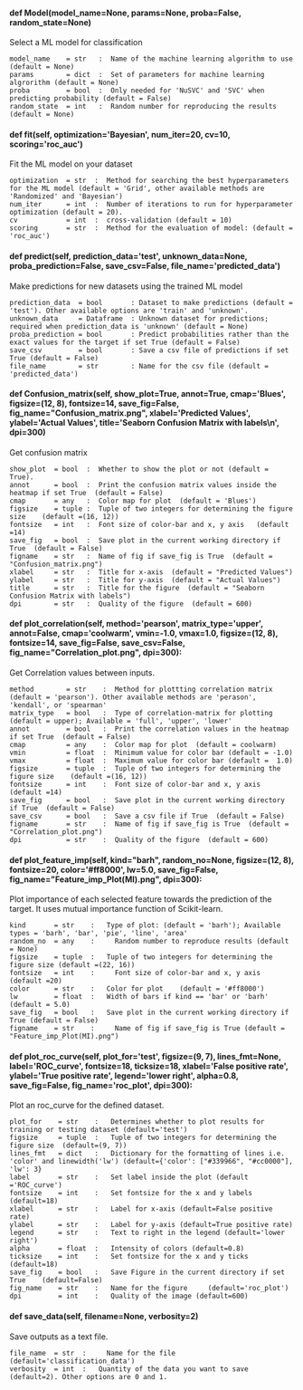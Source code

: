 
#### def Model(model_name=None, params=None, proba=False, random_state=None)

Select a ML model for classification

````
model_name    = str   :  Name of the machine learning algorithm to use (default = None)
params        = dict  :  Set of parameters for machine learning algrorithm (default = None)
proba         = bool  :  Only needed for 'NuSVC' and 'SVC' when predicting probability (default = False)
random_state  = int   :  Random number for reproducing the results (default = None)
````

#### def fit(self, optimization='Bayesian', num_iter=20, cv=10, scoring='roc_auc')

Fit the ML model on your dataset

````
optimization  = str  :	Method for searching the best hyperparameters for the ML model (default = 'Grid', other available methods are 'Randomized' and 'Bayesian')
num_iter      = int  :	Number of iterations to run for hyperparameter optimization (default = 20).
cv            = int  :	cross-validation (default = 10)
scoring       = str  :	Method for the evaluation of model: (default = 'roc_auc')
````

#### def predict(self, prediction_data='test', unknown_data=None, proba_prediction=False, save_csv=False, file_name='predicted_data')

Make predictions for new datasets using the trained ML model

````
prediction_data  = bool       :	Dataset to make predictions (default = 'test'). Other available options are 'train' and 'unknown'.
unknown_data     = Dataframe  :	Unknown dataset for predictions; required when prediction_data is 'unknown' (default = None)
proba_prediction = bool       :	Predict probabilities rather than the exact values for the target if set True (default = False)          
save_csv         = bool       :	Save a csv file of predictions if set True (default = False)
file_name        = str        :	Name for the csv file (default = 'predicted_data')
````

#### def Confusion_matrix(self, show_plot=True, annot=True, cmap='Blues', figsize=(12, 8), fontsize=14, save_fig=False, fig_name="Confusion_matrix.png", xlabel='Predicted Values', ylabel='Actual Values', title='Seaborn Confusion Matrix with labels\n', dpi=300)

Get confusion matrix

````
show_plot  = bool  :  Whether to show the plot or not (default = True).
annot      = bool  :  Print the confusion matrix values inside the heatmap if set True  (default = False)
cmap       = any   :  Color map for plot  (default = 'Blues')
figsize    = tuple :  Tuple of two integers for determining the figure size    (default =(16, 12))
fontsize   = int   :  Font size of color-bar and x, y axis   (default =14)
save_fig   = bool  :  Save plot in the current working directory if True  (default = False)
figname    = str   :  Name of fig if save_fig is True  (default = "Confusion_matrix.png")
xlabel     = str   :  Title for x-axis  (default = "Predicted Values")
ylabel     = str   :  Title for y-axis  (default = "Actual Values")
title      = str   :  Title for the figure  (default = "Seaborn Confusion Matrix with labels")
dpi        = str   :  Quality of the figure  (default = 600)
````

#### def plot_correlation(self, method='pearson', matrix_type='upper', annot=False, cmap='coolwarm', vmin=-1.0, vmax=1.0, figsize=(12, 8), fontsize=14, save_fig=False, save_csv=False, fig_name="Correlation_plot.png", dpi=300):

Get Correlation values between inputs.

````
method        = str    :  Method for plottting correlation matrix (default = 'pearson'). Other available methods are 'perason', 'kendall', or 'spearman'  
matrix_type   = bool   :  Type of correlation-matrix for plotting  (default = upper); Available = 'full', 'upper', 'lower'
annot         = bool   :  Print the correlation values in the heatmap if set True  (default = False)
cmap          = any    :  Color map for plot  (default = coolwarm)
vmin          = float  :  Minimum value for color bar (default = -1.0)
vmax          = float  :  Maximum value for color bar (default =  1.0)
figsize       = tuple  :  Tuple of two integers for determining the figure size    (default =(16, 12))
fontsize      = int    :  Font size of color-bar and x, y axis   (default =14)
save_fig      = bool   :  Save plot in the current working directory if True  (default = False)
save_csv      = bool   :  Save a csv file if True  (default = False)
figname       = str    :  Name of fig if save_fig is True  (default = "Correlation_plot.png")
dpi           = str    :  Quality of the figure  (default = 600)
````

#### def plot_feature_imp(self, kind="barh", random_no=None, figsize=(12, 8), fontsize=20, color='#ff8000', lw=5.0, save_fig=False, fig_name="Feature_imp_Plot(MI).png", dpi=300):

Plot importance of each selected feature towards the prediction of the target. It uses mutual importance function of Scikit-learn.

````
kind       = str    :   Type of plot: (default = 'barh'); Available types = 'barh', 'bar', 'pie', 'line', 'area'  
random_no  = any    :	  Random number to reproduce results (default = None)
figsize    = tuple  :   Tuple of two integers for determining the figure size (default =(22, 16))		 
fontsize   = int    :	  Font size of color-bar and x, y axis (default =20)
color      = str    :   Color for plot    (default = '#ff8000')	
lw         = float  :   Width of bars if kind == 'bar' or 'barh' (default = 5.0)
save_fig   = bool   :   Save plot in the current working directory if True (default = False)
figname    = str    :	  Name of fig if save_fig is True (default = "Feature_imp_Plot(MI).png")

````

#### def plot_roc_curve(self, plot_for='test', figsize=(9, 7), lines_fmt=None, label='ROC_curve', fontsize=18, ticksize=18, xlabel='False positive rate', ylabel='True positive rate', legend='lower right', alpha=0.8, save_fig=False, fig_name='roc_plot', dpi=300):

Plot an roc_curve for the defined dataset.

````
plot_for    = str    :   Determines whether to plot results for training or testing dataset (default='test')     
figsize     = tuple  : 	 Tuple of two integers for determining the figure size  (default=(9, 7))		 
lines_fmt   = dict   : 	 Dictionary for the formatting of lines i.e. 'color' and linewidth('lw') (default={'color': ["#339966", "#cc0000"], 'lw': 3}
label       = str    :	 Set label inside the plot (default ='ROC_curve')
fontsize    = int    : 	 Set fontsize for the x and y labels  (default=18)
xlabel      = str    :   Label for x-axis (default=False positive rate)
ylabel      = str    :   Label for y-axis (default=True positive rate)
legend      = str    :   Text to right in the legend (default='lower right')
alpha       = float  :   Intensity of colors (default=0.8)
ticksize    = int    :	 Set fontsize for the x and y ticks   (default=18)
save_fig    = bool   :   Save Figure in the current directory if set True    (default=False)
fig_name    = str    : 	 Name for the figure     (default='roc_plot')
dpi         = int    :   Quality of the image (default=600)

````

#### def save_data(self, filename=None, verbosity=2)

Save outputs as a text file.

````
file_name  = str  : 	Name for the file (default='classification_data')
verbosity  = int  :   Quantity of the data you want to save (default=2). Other options are 0 and 1.
````
